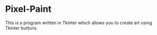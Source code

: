 # Pixel-Paint
This is a program written in Tkinter which allows you to create art using Tkinter buttons.
